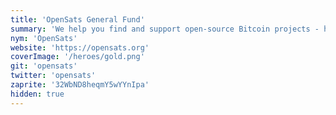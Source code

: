 ```yaml
---
title: 'OpenSats General Fund'
summary: 'We help you find and support open-source Bitcoin projects - helping create a better tomorrow, today.'
nym: 'OpenSats'
website: 'https://opensats.org'
coverImage: '/heroes/gold.png'
git: 'opensats'
twitter: 'opensats'
zaprite: '32WbND8heqmY5wYYnIpa'
hidden: true
---
```

